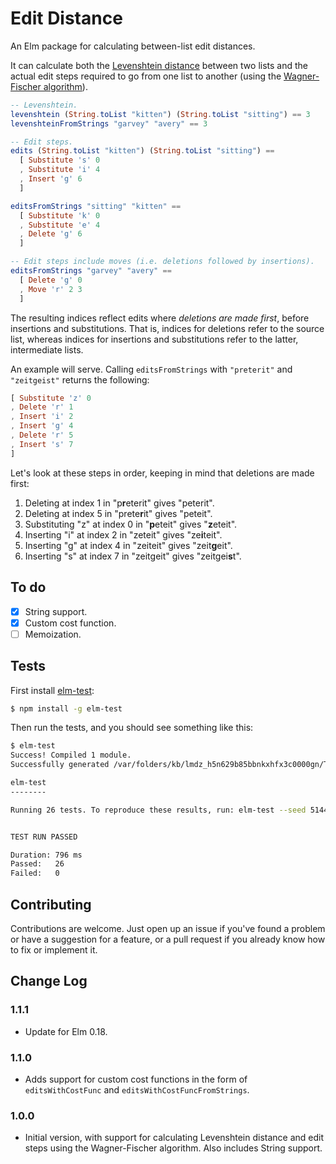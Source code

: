 # Edit Distance

An Elm package for calculating between-list edit distances.

It can calculate both the [Levenshtein distance](https://en.wikipedia.org/wiki/Levenshtein_distance) between two lists and the actual edit steps required to go from one list to another (using the [Wagner-Fischer algorithm](https://en.wikipedia.org/wiki/Wagner%E2%80%93Fischer_algorithm)).


```elm
-- Levenshtein.
levenshtein (String.toList "kitten") (String.toList "sitting") == 3
levenshteinFromStrings "garvey" "avery" == 3

-- Edit steps.
edits (String.toList "kitten") (String.toList "sitting") ==
  [ Substitute 's' 0
  , Substitute 'i' 4
  , Insert 'g' 6
  ]

editsFromStrings "sitting" "kitten" ==
  [ Substitute 'k' 0
  , Substitute 'e' 4
  , Delete 'g' 6
  ]

-- Edit steps include moves (i.e. deletions followed by insertions).
editsFromStrings "garvey" "avery" ==
  [ Delete 'g' 0
  , Move 'r' 2 3
  ]
```

The resulting indices reflect edits where *deletions are made first*, before insertions and substitutions. That is, indices for deletions refer to the source list, whereas indices for insertions and substitutions refer to the latter, intermediate lists.

An example will serve. Calling `editsFromStrings` with `"preterit"` and `"zeitgeist"` returns the following:

```elm
[ Substitute 'z' 0
, Delete 'r' 1
, Insert 'i' 2
, Insert 'g' 4
, Delete 'r' 5
, Insert 's' 7
]
```

Let's look at these steps in order, keeping in mind that deletions are made first:

1. Deleting at index 1 in "p**r**eterit" gives "peterit".
2. Deleting at index 5 in "prete**r**it" gives "peteit".
3. Substituting "z" at index 0 in "**p**eteit" gives "**z**eteit".
4. Inserting "i" at index 2 in "zeteit" gives "ze**i**teit".
5. Inserting "g" at index 4 in "zeiteit" gives "zeit**g**eit".
6. Inserting "s" at index 7 in "zeitgeit" gives "zeitgei**s**t".

## To do

* [x] String support.
* [x] Custom cost function.
* [ ] Memoization.

## Tests

First install [elm-test](http://package.elm-lang.org/packages/elm-community/elm-test/latest):

```sh
$ npm install -g elm-test
```

Then run the tests, and you should see something like this:

```sh
$ elm-test
Success! Compiled 1 module.
Successfully generated /var/folders/kb/lmdz_h5n629b85bbnkxhfx3c0000gn/T/elm_test_1161113-40357-1bh5q3m.e262a3v7vi.js

elm-test
--------

Running 26 tests. To reproduce these results, run: elm-test --seed 514474818


TEST RUN PASSED

Duration: 796 ms
Passed:   26
Failed:   0
```

## Contributing

Contributions are welcome. Just open up an issue if you've found a problem or have a suggestion for a feature, or a pull request if you already know how to fix or implement it.

## Change Log

### 1.1.1

* Update for Elm 0.18.

### 1.1.0

* Adds support for custom cost functions in the form of `editsWithCostFunc` and `editsWithCostFuncFromStrings`.

### 1.0.0

* Initial version, with support for calculating Levenshtein distance and edit steps using the Wagner-Fischer algorithm. Also includes String support.
